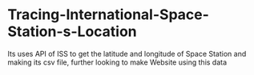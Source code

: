 # Tracing-International-Space-Station-s-Location
Its uses API of ISS to get the latitude and longitude of Space Station and making its csv file, further looking to make Website using this data
